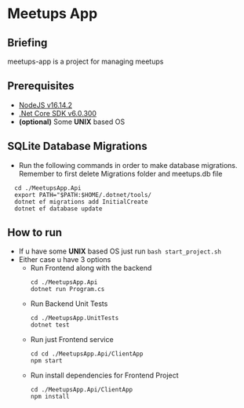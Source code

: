 # Meetups App

## Briefing
meetups-app is a project for managing meetups

## Prerequisites
- [NodeJS v16.14.2](https://nodejs.org/download/release/v16.14.2/) 
- [.Net Core SDK v6.0.300](https://dotnet.microsoft.com/en-us/download/dotnet/6.0)
- **(optional)** Some **UNIX** based OS

## SQLite Database Migrations
 - Run the following commands in order to make database migrations. Remember to first delete Migrations folder and meetups.db file
  ```
    cd ./MeetupsApp.Api
    export PATH="$PATH:$HOME/.dotnet/tools/
    dotnet ef migrations add InitialCreate
    dotnet ef database update
  ```

## How to run
- If u have some **UNIX** based OS just run `bash start_project.sh`
- Either case u have 3 options
  - Run Frontend along with the backend 
    ```
    cd ./MeetupsApp.Api
    dotnet run Program.cs
    ```
  - Run Backend Unit Tests 
    ```
    cd ./MeetupsApp.UnitTests
    dotnet test
    ```
  - Run just Frontend service 
    ```
    cd cd ./MeetupsApp.Api/ClientApp
    npm start
    ```
  - Run install dependencies for Frontend Project
    ```
    cd ./MeetupsApp.Api/ClientApp
    npm install
      ```

